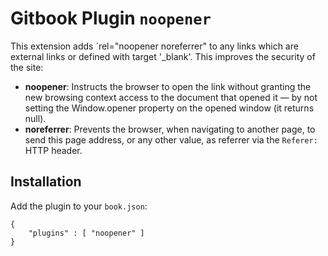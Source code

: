 # Gitbook Plugin `noopener`

This extension adds `rel="noopener noreferrer" to any links which are external links or defined with target '_blank'. This improves the security of the site:

- **noopener**: Instructs the browser to open the link without granting the new browsing context access to the document that opened it — by not setting the Window.opener property on the opened window (it returns null).
- **noreferrer**: Prevents the browser, when navigating to another page, to send this page address, or any other value, as referrer via the `Referer:` HTTP header.

## Installation

Add the plugin to your `book.json`:

```
{
	"plugins" : [ "noopener" ]
}		
```

